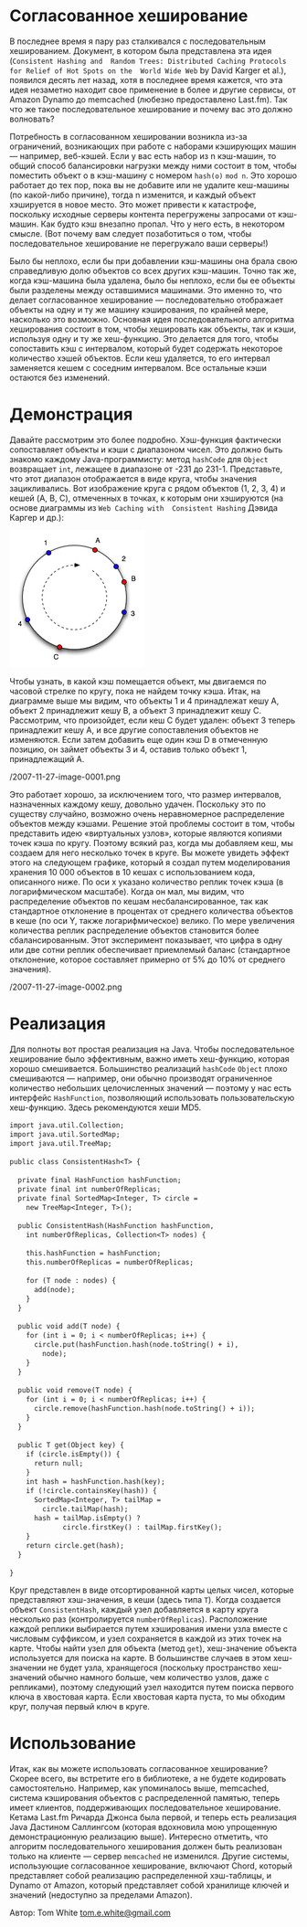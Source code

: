 # Согласованное хеширование

В последнее время я пару раз сталкивался с последовательным хешированием. 
Документ, в котором была представлена ​​эта идея (`Consistent Hashing and 
Random Trees: Distributed Caching Protocols for Relief of Hot Spots on the 
World Wide Web` by David Karger et al.), появился десять лет назад, хотя в 
последнее время кажется, что эта идея незаметно находит свое применение в 
более и другие сервисы, от Amazon Dynamo до memcached (любезно 
предоставлено Last.fm). Так что же такое последовательное хеширование и 
почему вас это должно волновать?

Потребность в согласованном хешировании возникла из-за ограничений, 
возникающих при работе с наборами кэширующих машин — например, веб-кэшей. 
Если у вас есть набор из n кэш-машин, то общий способ балансировки 
нагрузки между ними состоит в том, чтобы поместить объект o в кэш-машину с 
номером `hash(o)` `mod n`. Это хорошо работает до тех пор, пока вы не 
добавите или не удалите кеш-машины (по какой-либо причине), тогда n 
изменится, и каждый объект хэшируется в новое место. Это может привести к 
катастрофе, поскольку исходные серверы контента перегружены запросами от 
кэш-машин. Как будто кэш внезапно пропал. Что у него есть, в некотором 
смысле. (Вот почему вам следует позаботиться о том, чтобы последовательное 
хеширование не перегружало ваши серверы!)

Было бы неплохо, если бы при добавлении кэш-машины она брала свою 
справедливую долю объектов со всех других кэш-машин. Точно так же, когда 
кэш-машина была удалена, было бы неплохо, если бы ее объекты были 
разделены между оставшимися машинами. Это именно то, что делает 
согласованное хеширование — последовательно отображает объекты на одну и 
ту же машину кэширования, по крайней мере, насколько это возможно. 
Основная идея последовательного алгоритма хеширования состоит в том, чтобы 
хешировать как объекты, так и кэши, используя одну и ту же хеш-функцию. 
Это делается для того, чтобы сопоставить кэш с интервалом, который будет 
содержать некоторое количество хэшей объектов. Если кеш удаляется, то его 
интервал заменяется кешем с соседним интервалом. Все остальные кэши 
остаются без изменений.

# Демонстрация

Давайте рассмотрим это более подробно. Хэш-функция фактически сопоставляет 
объекты и кэши с диапазоном чисел. Это должно быть знакомо каждому 
Java-программисту: метод `hashCode` для `Object ` возвращает `int`, 
лежащее в диапазоне от -231 до 231-1. Представьте, что этот диапазон 
отображается в виде круга, чтобы значения зацикливались. Вот изображение 
круга с рядом объектов (1, 2, 3, 4) и кешей (A, B, C), отмеченных в 
точках, к которым они хэшируются (на основе диаграммы из `Web Caching with 
Consistent Hashing` Дэвида Каргер и др.):


![title](https://github.com/codefather-labs/translations_of_computer_science_articles/blob/main/Согласованное%20хеширование/2007-11-27-image-0000.png?raw=true)

Чтобы узнать, в какой кэш помещается объект, мы двигаемся по часовой 
стрелке по кругу, пока не найдем точку кэша. Итак, на диаграмме выше мы 
видим, что объекты 1 и 4 принадлежат кешу A, объект 2 принадлежит кешу B, 
а объект 3 принадлежит кешу C. Рассмотрим, что произойдет, если кеш C 
будет удален: объект 3 теперь принадлежит кешу A, и все другие 
сопоставления объектов не изменяются. Если затем добавить еще один кэш D в 
отмеченную позицию, он займет объекты 3 и 4, оставив только объект 1, 
принадлежащий A.

/2007-11-27-image-0001.png

Это работает хорошо, за исключением того, что размер интервалов, 
назначенных каждому кешу, довольно удачен. Поскольку это по существу 
случайно, возможно очень неравномерное распределение объектов между 
кэшами. Решение этой проблемы состоит в том, чтобы представить идею 
«виртуальных узлов», которые являются копиями точек кэша по кругу. Поэтому 
всякий раз, когда мы добавляем кеш, мы создаем для него несколько точек в 
круге. Вы можете увидеть эффект этого на следующем графике, который я 
создал путем моделирования хранения 10 000 объектов в 10 кешах с 
использованием кода, описанного ниже. По оси x указано количество реплик 
точек кэша (в логарифмическом масштабе). Когда он мал, мы видим, что 
распределение объектов по кешам несбалансированное, так как стандартное 
отклонение в процентах от среднего количества объектов в кеше (по оси Y, 
также логарифмическое) велико. По мере увеличения количества реплик 
распределение объектов становится более сбалансированным. Этот эксперимент 
показывает, что цифра в одну или две сотни реплик обеспечивает приемлемый 
баланс (стандартное отклонение, которое составляет примерно от 5% до 10% 
от среднего значения).

/2007-11-27-image-0002.png

 # Реализация
 
Для полноты вот простая реализация на Java. Чтобы последовательное 
хеширование было эффективным, важно иметь хеш-функцию, которая хорошо 
смешивается. Большинство реализаций `hashCode` `Object` плохо смешиваются 
— например, они обычно производят ограниченное количество небольших 
целочисленных значений — поэтому у нас есть интерфейс `HashFunction`, 
позволяющий использовать пользовательскую хеш-функцию. Здесь рекомендуются 
хеши MD5.

```
import java.util.Collection;
import java.util.SortedMap;
import java.util.TreeMap;

public class ConsistentHash<T> {

  private final HashFunction hashFunction;
  private final int numberOfReplicas;
  private final SortedMap<Integer, T> circle =
    new TreeMap<Integer, T>();

  public ConsistentHash(HashFunction hashFunction,
    int numberOfReplicas, Collection<T> nodes) {

    this.hashFunction = hashFunction;
    this.numberOfReplicas = numberOfReplicas;

    for (T node : nodes) {
      add(node);
    }
  }

  public void add(T node) {
    for (int i = 0; i < numberOfReplicas; i++) {
      circle.put(hashFunction.hash(node.toString() + i),
        node);
    }
  }

  public void remove(T node) {
    for (int i = 0; i < numberOfReplicas; i++) {
      circle.remove(hashFunction.hash(node.toString() + i));
    }
  }

  public T get(Object key) {
    if (circle.isEmpty()) {
      return null;
    }
    int hash = hashFunction.hash(key);
    if (!circle.containsKey(hash)) {
      SortedMap<Integer, T> tailMap =
        circle.tailMap(hash);
      hash = tailMap.isEmpty() ?
             circle.firstKey() : tailMap.firstKey();
    }
    return circle.get(hash);
  } 

}
```

Круг представлен в виде отсортированной карты целых чисел, которые 
представляют хэш-значения, в кеши (здесь типа `T`). Когда создается объект 
`ConsistentHash`, каждый узел добавляется в карту круга несколько раз 
(контролируется `numberOfReplicas`). Расположение каждой реплики 
выбирается путем хэширования имени узла вместе с числовым суффиксом, и 
узел сохраняется в каждой из этих точек на карте. 
Чтобы найти узел для объекта (метод `get`), хеш-значение объекта 
используется для поиска на карте. В большинстве случаев в этом 
хеш-значении не будет узла, хранящегося (поскольку пространство 
хеш-значений обычно намного больше, чем количество узлов, даже с 
репликами), поэтому следующий узел находится путем поиска первого ключа в 
хвостовая карта. Если хвостовая карта пуста, то мы обходим круг, получая 
первый ключ в круге.

# Использование

Итак, как вы можете использовать согласованное хеширование? Скорее всего, 
вы встретите его в библиотеке, а не будете кодировать самостоятельно. 
Например, как упоминалось выше, memcached, система кэширования объектов с 
распределенной памятью, теперь имеет клиентов, поддерживающих 
последовательное хеширование. Кетама Last.fm Ричарда Джонса была первой, и 
теперь есть реализация Java Дастином Саллингсом (которая вдохновила мою 
упрощенную демонстрационную реализацию выше). Интересно отметить, что 
алгоритм последовательного хеширования должен быть реализован только на 
клиенте — сервер `memcached` не изменился. Другие системы, использующие 
согласованное хеширование, включают Chord, который представляет собой 
реализацию распределенной хэш-таблицы, и Dynamo от Amazon, который 
представляет собой хранилище ключей и значений (недоступно за пределами 
Amazon).

Автор:
Tom White
tom.e.white@gmail.com
